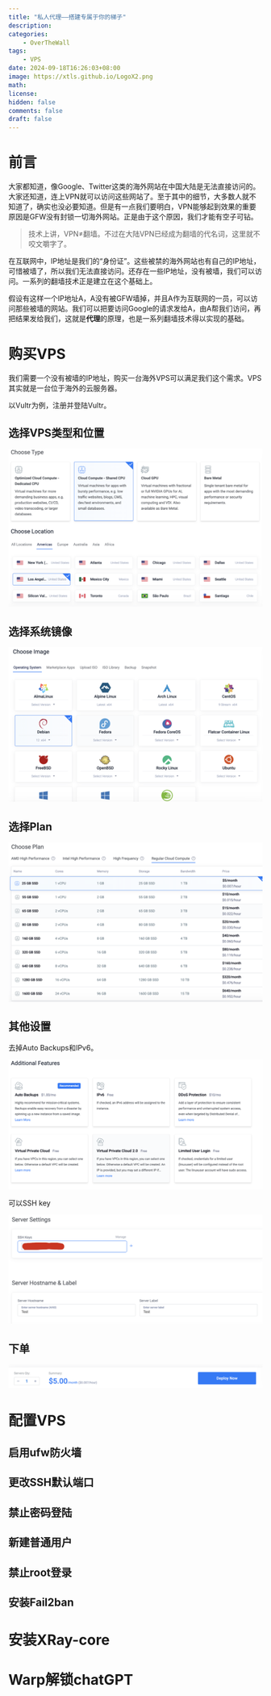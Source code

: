 ```yaml
---
title: "私人代理——搭建专属于你的梯子"
description: 
categories:
    - OverTheWall
tags:
    - VPS
date: 2024-09-18T16:26:03+08:00
image: https://xtls.github.io/LogoX2.png
math: 
license: 
hidden: false
comments: false
draft: false
---
```


# 前言

大家都知道，像Google、Twitter这类的海外网站在中国大陆是无法直接访问的。大家还知道，连上VPN就可以访问这些网站了。至于其中的细节，大多数人就不知道了，确实也没必要知道。但是有一点我们要明白，VPN能够起到效果的重要原因是GFW没有封锁一切海外网站。正是由于这个原因，我们才能有空子可钻。

> 技术上讲，VPN≠翻墙。不过在大陆VPN已经成为翻墙的代名词，这里就不咬文嚼字了。

在互联网中，IP地址是我们的“身份证”。这些被禁的海外网站也有自己的IP地址，可惜被墙了，所以我们无法直接访问。还存在一些IP地址，没有被墙，我们可以访问。一系列的翻墙技术正是建立在这个基础上。

假设有这样一个IP地址A，A没有被GFW墙掉，并且A作为互联网的一员，可以访问那些被墙的网站。我们可以把要访问Google的请求发给A，由A帮我们访问，再把结果发给我们，这就是**代理**的原理，也是一系列翻墙技术得以实现的基础。

# 购买VPS

我们需要一个没有被墙的IP地址，购买一台海外VPS可以满足我们这个需求。VPS其实就是一台位于海外的云服务器。

以Vultr为例，注册并登陆Vultr。

## 选择VPS类型和位置

![select_type_and_location](https://raw.githubusercontent.com/MasonCodingHere/MasonHugoBlogPics1/main/BuildYourOwnLadder/select_type_and_location.png)

## 选择系统镜像

![choose_image](https://raw.githubusercontent.com/MasonCodingHere/MasonHugoBlogPics1/main/BuildYourOwnLadder/choose_image.png)

## 选择Plan

![choose_plan](https://raw.githubusercontent.com/MasonCodingHere/MasonHugoBlogPics1/main/BuildYourOwnLadder/choose_plan.png)

## 其他设置

去掉Auto Backups和IPv6。

![additional_features](https://raw.githubusercontent.com/MasonCodingHere/MasonHugoBlogPics1/main/BuildYourOwnLadder/additional_feature.png)

可以SSH key

![server_settings](https://raw.githubusercontent.com/MasonCodingHere/MasonHugoBlogPics1/main/BuildYourOwnLadder/server_setting.png)

## 下单

![order](https://raw.githubusercontent.com/MasonCodingHere/MasonHugoBlogPics1/main/BuildYourOwnLadder/order.png)

# 配置VPS

## 启用ufw防火墙

## 更改SSH默认端口

## 禁止密码登陆

## 新建普通用户

## 禁止root登录

## 安装Fail2ban

# 安装XRay-core

# Warp解锁chatGPT
